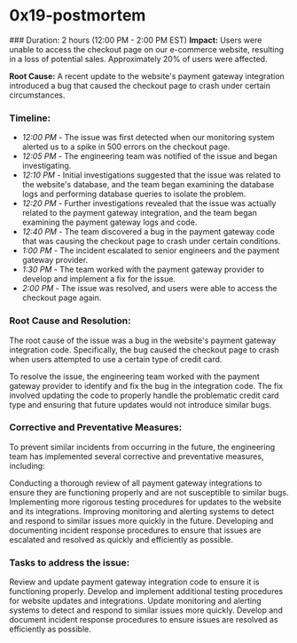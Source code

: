 # 0x19-postmortem
</hr>
### Duration: 2 hours (12:00 PM - 2:00 PM EST)
<b>Impact:</B> Users were unable to access the checkout page on our e-commerce website, resulting in a loss of potential sales. Approximately 20% of users were affected.

<b>Root Cause:</B> A recent update to the website's payment gateway integration introduced a bug that caused the checkout page to crash under certain circumstances.

### Timeline:

- <i> 12:00 PM </i> - The issue was first detected when our monitoring system alerted us to a spike in 500 errors on the checkout page.
- <i> 12:05 PM </i>- The engineering team was notified of the issue and began investigating.
- <i> 12:10 PM </i> - Initial investigations suggested that the issue was related to the website's database, and the team began examining the database logs and performing database queries to isolate the problem.
- <i> 12:20 PM </i> - Further investigations revealed that the issue was actually related to the payment gateway integration, and the team began examining the payment gateway logs and code.
- <i> 12:40 PM </i> - The team discovered a bug in the payment gateway code that was causing the checkout page to crash under certain conditions.
- <i> 1:00 PM </i> - The incident escalated to senior engineers and the payment gateway provider.
- <i> 1:30 PM </i> - The team worked with the payment gateway provider to develop and implement a fix for the issue.
- <i> 2:00 PM </i> - The issue was resolved, and users were able to access the checkout page again.

### Root Cause and Resolution:

The root cause of the issue was a bug in the website's payment gateway integration code. Specifically, the bug caused the checkout page to crash when users attempted to use a certain type of credit card.

To resolve the issue, the engineering team worked with the payment gateway provider to identify and fix the bug in the integration code. The fix involved updating the code to properly handle the problematic credit card type and ensuring that future updates would not introduce similar bugs.

### Corrective and Preventative Measures:

To prevent similar incidents from occurring in the future, the engineering team has implemented several corrective and preventative measures, including:

Conducting a thorough review of all payment gateway integrations to ensure they are functioning properly and are not susceptible to similar bugs.
Implementing more rigorous testing procedures for updates to the website and its integrations.
Improving monitoring and alerting systems to detect and respond to similar issues more quickly in the future. 
Developing and documenting incident response procedures to ensure that issues are escalated and resolved as quickly and efficiently as possible.

### Tasks to address the issue:

Review and update payment gateway integration code to ensure it is functioning properly.
Develop and implement additional testing procedures for website updates and integrations.
Update monitoring and alerting systems to detect and respond to similar issues more quickly.
Develop and document incident response procedures to ensure issues are resolved as efficiently as possible.

